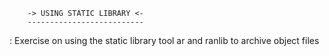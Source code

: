 		-> USING STATIC LIBRARY <-
		--------------------------

: Exercise on using the static library tool ar and ranlib to archive object files


